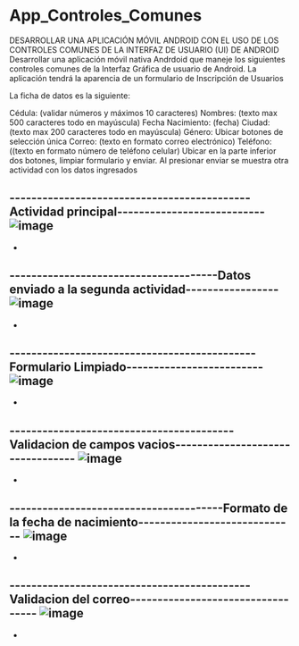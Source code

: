 # App_Controles_Comunes
DESARROLLAR UNA APLICACIÓN MÓVIL ANDROID CON EL USO DE LOS CONTROLES COMUNES DE LA INTERFAZ DE USUARIO (UI) DE ANDROID
Desarrollar una aplicación móvil nativa Andrdoid que maneje los siguientes controles comunes de la Interfaz Gráfica de usuario de Android. La aplicación tendrá la aparencia de un formulario de Inscripción de Usuarios

La ficha de datos es la siguiente:

Cédula: (validar números y máximos 10 caracteres)
Nombres: (texto max 500 caracteres todo en mayúscula)
Fecha Nacimiento: (fecha)
Ciudad: (texto max 200 caracteres todo en mayúscula)
Género: Ubicar botones de selección única
Correo: (texto en formato correo electrónico)
Teléfono: ((texto en formato número de teléfono celular)
Ubicar en la parte inferior dos botones, limpiar formulario y enviar. Al presionar enviar se muestra otra actividad con los datos ingresados

--------------------------------------------Actividad principal---------------------------
![image](https://github.com/JohnVeraXD/App_Controles_Comunes/assets/108051712/a4decda5-fa85-4ce2-ba26-d1c2e3df1d9b)
-
-
--------------------------------------Datos enviado a la segunda actividad-----------------
![image](https://github.com/JohnVeraXD/App_Controles_Comunes/assets/108051712/0014cd78-658a-41d3-b5ae-fffb6833eb33)
-
-
---------------------------------------------Formulario Limpiado-------------------------
![image](https://github.com/JohnVeraXD/App_Controles_Comunes/assets/108051712/d00abe2e-0b91-48bc-be48-eb5300feae82)
-
-
-----------------------------------------Validacion de campos vacios---------------------------------
![image](https://github.com/JohnVeraXD/App_Controles_Comunes/assets/108051712/fb6e2254-2b05-4aae-a180-4b04ef258c51)
-
-
---------------------------------------Formato de la fecha de nacimiento-----------------------------
![image](https://github.com/JohnVeraXD/App_Controles_Comunes/assets/108051712/b8b3d63d-5bf8-4bf4-89a8-f028040f5004)
-
-
--------------------------------------------Validacion del correo----------------------------------
![image](https://github.com/JohnVeraXD/App_Controles_Comunes/assets/108051712/4ba51f9c-b4c7-438f-a7a9-18a4df7f2af3)
-
-
